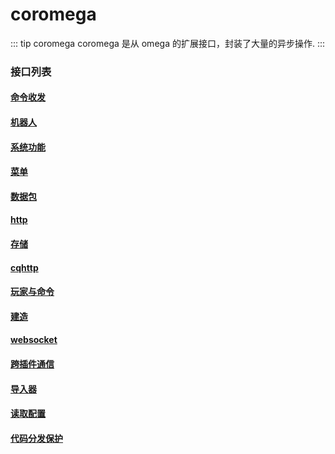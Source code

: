 # coromega
::: tip coromega
coromega  是从 omega 的扩展接口，封装了大量的异步操作.
:::

### 接口列表
#### [命令收发](./命令收发api/coromega_cmd/)
#### [机器人](./机器人自身信息相关/coromega_botUq/)
#### [系统功能](./system/coromega_system/)
#### [菜单](./菜单相关API/菜单相关API/)
#### [数据包](./数据包监听相关API/数据包监听相关API/)
#### [http](./http相关/http/)
#### [存储](./存储相关/cocomega_storage/)
#### [cqhttp](./cqhttp相关API/cqhttp相关API/)
#### [玩家与命令](./玩家交互与命令方块API/cmd_player/)
#### [建造](./方块和命令块放置相关/coromega_place_command_block/)
#### [websocket](./websocket/websocket/)
#### [跨插件通信](./跨插件api调用/跨插件api调用/)
#### [导入器](./导入器_strucure_canvas相关API/导入器_strucure_canvas相关API/)
#### [读取配置](./配置读取和升级相关API/配置读取和升级/)
#### [代码分发保护](./在分发时保护你的代码/在分发时保护你的代码/)